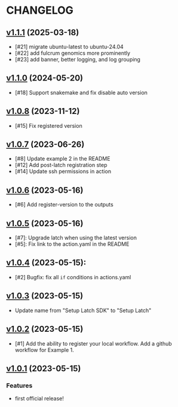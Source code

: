 # CHANGELOG

## [v1.1.1] (2025-03-18)

* [#21] migrate ubuntu-latest to ubuntu-24.04
* [#22] add fulcrum genomics more prominently
* [#23] add banner, better logging, and log grouping

[v1.1.1]: https://github.com/fulcrumgenomics/setup-latch/releases/tag/v1.1.1

## [v1.1.0] (2024-05-20)

* [#18] Support snakemake and fix disable auto version

[v1.1.0]: https://github.com/fulcrumgenomics/setup-latch/releases/tag/v1.1.0

## [v1.0.8] (2023-11-12)

- [#15] Fix registered version

[v1.0.8]: https://github.com/fulcrumgenomics/setup-latch/releases/tag/v1.0.8

## [v1.0.7] (2023-06-26)

- [#8] Update example 2 in the README
- [#12] Add post-latch registration step
- [#14] Update ssh permissions in action 

[v1.0.7]: https://github.com/fulcrumgenomics/setup-latch/releases/tag/v1.0.7

## [v1.0.6] (2023-05-16)

- [#6] Add register-version to the outputs

[v1.0.6]: https://github.com/fulcrumgenomics/setup-latch/releases/tag/v1.0.6

## [v1.0.5] (2023-05-16)

- [#7]: Upgrade latch when using the latest version
- [#5]: Fix link to the action.yaml in the README

[v1.0.5]: https://github.com/fulcrumgenomics/setup-latch/releases/tag/v1.0.5

## [v1.0.4] (2023-05-15):

- [#2] Bugfix: fix all `if` conditions in actions.yaml

[v1.0.4]: https://github.com/fulcrumgenomics/setup-latch/releases/tag/v1.0.4

## [v1.0.3] (2023-05-15)

- Update name from "Setup Latch SDK" to "Setup Latch"

[v1.0.3]: https://github.com/fulcrumgenomics/setup-latch/releases/tag/v1.0.3

## [v1.0.2] (2023-05-15)

- [#1] Add the ability to register your local workflow. Add a github workflow
  for Example 1.

[v1.0.2]: https://github.com/fulcrumgenomics/setup-latch/releases/tag/v1.0.2

## [v1.0.1] (2023-05-15)

### Features

- first official release!

[v1.0.1]: https://github.com/fulcrumgenomics/setup-latch/releases/tag/v1.0.1
